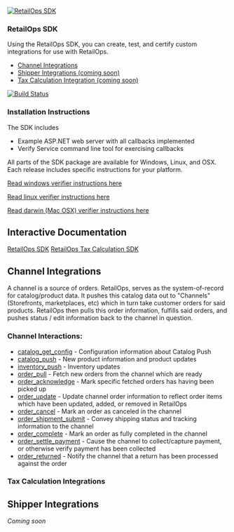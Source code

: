 [![RetailOps SDK](http://cdn2.hubspot.net/hubfs/530512/Image/logo.png)](http://retailops.com)

### RetailOps SDK

Using the RetailOps SDK, you can create, test, and certify custom integrations for use with RetailOps.

- [Channel Integrations](#channel-integrations)
- [Shipper Integrations (coming soon)](#shipper-integrations)
- [Tax Calculation Integration (coming soon)](#shipper-integrations)

[![Build Status](https://travis-ci.org/gudTECH/retailops-sdk.svg?branch=web-hook-design)](https://travis-ci.org/gudTECH/retailops-sdk)

### Installation Instructions

The SDK includes

 * Example ASP.NET web server with all callbacks implemented
 * Verify Service command line tool for exercising callbacks

All parts of the SDK package are available for Windows, Linux, and OSX. Each release includes specific instructions for your platform.

[Read windows verifier instructions here](https://github.com/gudTECH/retailops-sdk/blob/master/verify/README.windows.md)

[Read linux verifier instructions here](https://github.com/gudTECH/retailops-sdk/blob/master/verify/README.linux.md)

[Read darwin (Mac OSX) verifier instructions here](https://github.com/gudTECH/retailops-sdk/blob/master/verify/README.darwin.md)

## Interactive Documentation
[RetailOps SDK](http://gudtech.github.io/retailops-sdk)
[RetailOps Tax Calculation SDK](http://gudtech.github.io/retailops-sdk/tax-calc-swagger.json)

## Channel Integrations

A channel is a source of orders.
RetailOps, serves as the system-of-record for catalog/product data.
It pushes this catalog data out to "Channels" (Storefronts, marketplaces, etc) which in turn take customer orders for said products.
RetailOps then pulls this order information, fulfills said orders, and pushes status / edit information back to the channel in question.

### Channel Interactions:

- [catalog_get_config](http://gudtech.github.io/retailops-sdk/#!/default/post_catalog_get_config) - Configuration information about Catalog Push
- [catalog_push](http://gudtech.github.io/retailops-sdk/#!/default/post_catalog_push) - New product information and product updates
- [inventory_push](http://gudtech.github.io/retailops-sdk/#!/default/post_inventory_push) - Inventory updates
- [order_pull](http://gudtech.github.io/retailops-sdk/#!/default/post_order_pull) - Fetch new orders from the channel which are ready
- [order_acknowledge](http://gudtech.github.io/retailops-sdk/#!/default/post_order_acknowledge) - Mark specific fetched orders has having been picked up
- [order_update](http://gudtech.github.io/retailops-sdk/#!/default/post_order_update) - Update channel order information to reflect order items which have been updated, added, or removed in RetailOps
- [order_cancel](http://gudtech.github.io/retailops-sdk/#!/default/post_order_cancel) - Mark an order as canceled in the channel
- [order_shipment_submit](http://gudtech.github.io/retailops-sdk/#!/default/post_order_shipment_submit) - Convey shipping status and tracking information to the channel
- [order_complete](http://gudtech.github.io/retailops-sdk/#!/default/post_order_complete) - Mark an order as fully completed in the channel
- [order_settle_payment](http://gudtech.github.io/retailops-sdk/#!/default/post_order_settle_payment) - Cause the channel to collect/capture payment, or otherwise verify payment has been collected
- [order_returned](http://gudtech.github.io/retailops-sdk/#!/default/post_order_returned) - Notify the channel that a return has been processed against the order

### Tax Calculation Integrations
<!-- - [catalog_get_config](http://gudtech.github.io/retailops-sdk/#!/default/post_catalog_get_config) - Configuration information about Catalog Push -->

## Shipper Integrations

*Coming soon*
